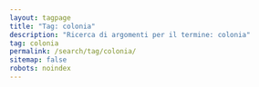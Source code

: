 ```yaml
---
layout: tagpage
title: "Tag: colonia"
description: "Ricerca di argomenti per il termine: colonia"
tag: colonia
permalink: /search/tag/colonia/
sitemap: false
robots: noindex
---
```

